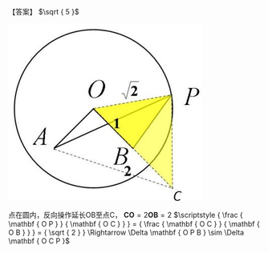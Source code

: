 【答案】 $\sqrt { 5 }$

![](<../../qs_image_DB/专题2-5_最值模型之阿氏圆与胡不归（解析版）/6423a69dda7b1de6621bd0ca8bee4f84cdb7402ae2dd37f63fcfd834c62e0a5f.jpg>)

点在圆内，反向操作延长OB至点C， $\scriptstyle \mathbf { C O } = 2 \mathbf { O B } = 2$ $\scriptstyle { \frac { \mathbf { O P } } { \mathbf { O C } } } = { \frac { \mathbf { O C } } { \mathbf { O B } } } = { \sqrt { 2 } } \Rightarrow \Delta \mathbf { O P B } \sim \Delta \mathbf { O C P }$
